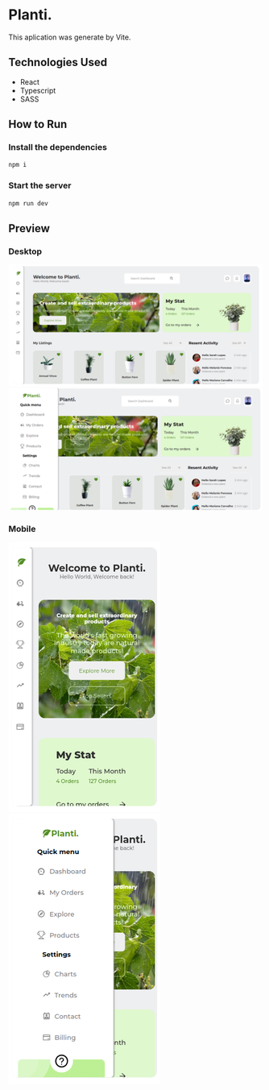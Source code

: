# Planti.

This aplication was generate by Vite.

## Technologies Used
* React
* Typescript
* SASS

## How to Run

### Install the dependencies
```js
npm i
```

### Start the server
```js
npm run dev
```

## Preview

### Desktop
![Desktop close sidebar](./src/assets/docs/desktop-close-sidebar.png)
![Desktop open sidebar](./src/assets/docs/desktop-open-sidebar.png)

### Mobile
![Mobile close sidebar](./src/assets/docs/mobile-close-sidebar.png)
![Mobile open sidebar](./src/assets/docs/mobile-open-sidebar.png)
